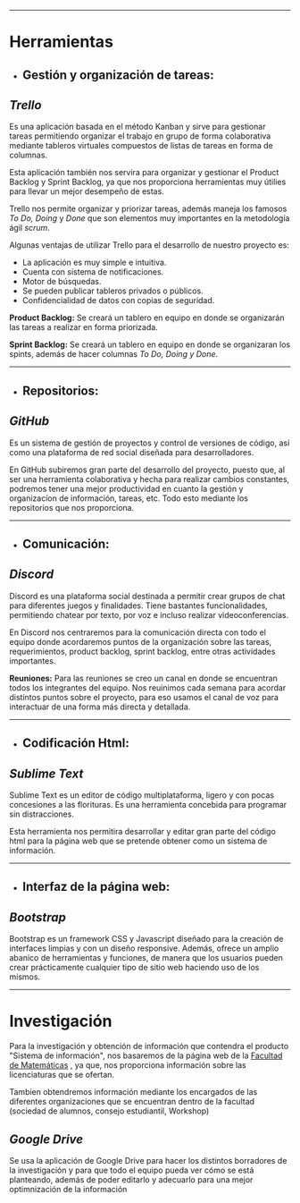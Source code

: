 ***
# **Herramientas**

* ## Gestión y organización de tareas:

## *Trello*

Es una aplicación basada en el método Kanban y sirve para gestionar tareas permitiendo organizar el trabajo en grupo de forma colaborativa mediante tableros virtuales compuestos de listas de tareas en forma de columnas.

Esta aplicación también nos servira para organizar y gestionar el Product Backlog y Sprint Backlog, ya que nos proporciona herramientas muy útilies para llevar un mejor desempeño de estas. 

Trello nos permite organizar y priorizar tareas, además maneja los famosos *To Do, Doing* y *Done* que son elementos muy importantes en la metodología ágil *scrum*.

Algunas ventajas de utilizar Trello para el desarrollo de nuestro proyecto es:

* La aplicación es muy simple e intuitiva.
* Cuenta con sistema de notificaciones.
* Motor de búsquedas.
* Se pueden publicar tableros privados o públicos.
* Confidencialidad de datos con copias de seguridad.

**Product Backlog:** Se creará un tablero en equipo en donde se organizarán las tareas a realizar en forma priorizada.

**Sprint Backlog:** Se creará un tablero en equipo en donde se organizaran los spints, además de hacer columnas *To Do, Doing y Done*.
***
* ## Repositorios:

## *GitHub*
Es un sistema de gestión de proyectos y control de versiones de código, así como una plataforma de red social diseñada para desarrolladores.

En GitHub subiremos gran parte del desarrollo del proyecto, puesto que, al ser una herramienta colaborativa y hecha para realizar cambios constantes, podremos tener una mejor productividad en cuanto la gestión y organizacíon de información, tareas, etc. Todo esto mediante los repositorios que nos proporciona. 
***

* ## Comunicación:

## *Discord*
Discord es una plataforma social destinada a permitir crear grupos de chat para diferentes juegos y finalidades. Tiene bastantes funcionalidades, permitiendo chatear por texto, por voz e incluso realizar videoconferencias.

En Discord nos centraremos para la comunicación directa con todo el equipo donde acordaremos puntos de la organización sobre las tareas, requerimientos, product backlog, sprint backlog, entre otras actividades importantes. 

 **Reuniones:** Para las reuniones se creo un canal en donde se encuentran todos los integrantes del equipo. Nos reuinimos cada semana para acordar distintos puntos sobre el proyecto, para eso usamos el canal de voz para interactuar de una forma más directa y detallada. 
***
* ## Codificación Html:

## *Sublime Text*
Sublime Text es un editor de código multiplataforma, ligero y con pocas concesiones a las florituras. Es una herramienta concebida para programar sin distracciones.

Esta herramienta nos permitira desarrollar y editar gran parte del código html para la página web que se pretende obtener como un sistema de información.

***
* ## Interfaz de la página web:

## *Bootstrap*
Bootstrap es un framework CSS y Javascript diseñado para la creación de interfaces limpias y con un diseño responsive. Además, ofrece un amplio abanico de herramientas y funciones, de manera que los usuarios pueden crear prácticamente cualquier tipo de sitio web haciendo uso de los mismos.


***
# **Investigación**

Para la investigación y obtención de información que contendra el producto "Sistema de información", nos basaremos de la página web de la [Facultad de Matemáticas](https://www.matematicas.uady.mx/ "Click aquí") , ya que, nos proporciona información sobre las licenciaturas que se ofertan.

Tambien obtendremos información mediante los encargados de las diferentes organizaciones que se encuentran dentro de la facultad (sociedad de alumnos, consejo estudiantil, Workshop)
## *Google Drive*
Se usa la aplicación de Google Drive para hacer los distintos borradores de la investigación y para que todo el equipo pueda ver cómo se está planteando, además de poder editarlo y adecuarlo para una mejor optimnización de la información
